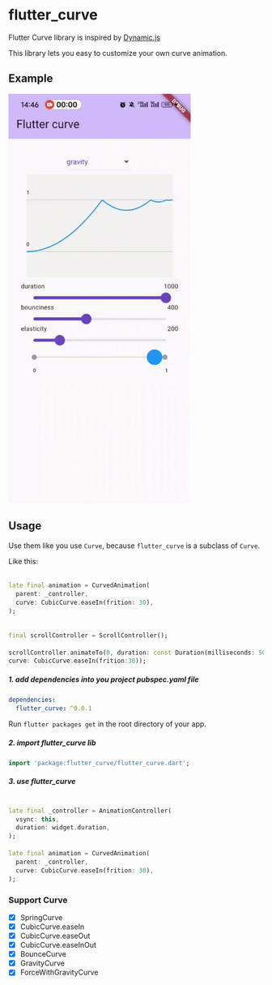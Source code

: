 # flutter_curve

Flutter Curve library is inspired by [Dynamic.js](http://dynamicsjs.com/)

This library lets you easy to customize your own curve animation.

## Example
<img src="/preview/flutter_curve.gif" width="360" height="808"/>

## Usage

Use them like you use `Curve`, because `flutter_curve` is a subclass of `Curve`.

Like this:

```dart

late final animation = CurvedAnimation(
  parent: _controller,
  curve: CubicCurve.easeIn(frition: 30),
);
```

```dart

final scrollController = ScrollController();

scrollController.animateTo(0, duration: const Duration(milliseconds: 500),
curve: CubicCurve.easeIn(frition:30));
```

##### 1. add dependencies into you project pubspec.yaml file

```yaml
dependencies:
  flutter_curve: ^0.0.1
```

Run `flutter packages get` in the root directory of your app.

##### 2. import flutter_curve lib

```dart
import 'package:flutter_curve/flutter_curve.dart';
```

##### 3. use flutter_curve

```dart

late final _controller = AnimationController(
  vsync: this,
  duration: widget.duration,
);

late final animation = CurvedAnimation(
  parent: _controller,
  curve: CubicCurve.easeIn(frition: 30),
);
```

### Support Curve

- [x] SpringCurve
- [x] CubicCurve.easeIn
- [x] CubicCurve.easeOut
- [x] CubicCurve.easeInOut
- [x] BounceCurve
- [x] GravityCurve
- [x] ForceWithGravityCurve
